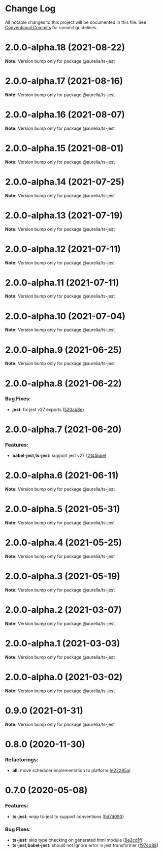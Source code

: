 # Change Log

All notable changes to this project will be documented in this file.
See [Conventional Commits](https://conventionalcommits.org) for commit guidelines.

<a name="2.0.0-alpha.18"></a>
# 2.0.0-alpha.18 (2021-08-22)

**Note:** Version bump only for package @aurelia/ts-jest

<a name="2.0.0-alpha.17"></a>
# 2.0.0-alpha.17 (2021-08-16)

**Note:** Version bump only for package @aurelia/ts-jest

<a name="2.0.0-alpha.16"></a>
# 2.0.0-alpha.16 (2021-08-07)

**Note:** Version bump only for package @aurelia/ts-jest

<a name="2.0.0-alpha.15"></a>
# 2.0.0-alpha.15 (2021-08-01)

**Note:** Version bump only for package @aurelia/ts-jest

<a name="2.0.0-alpha.14"></a>
# 2.0.0-alpha.14 (2021-07-25)

**Note:** Version bump only for package @aurelia/ts-jest

<a name="2.0.0-alpha.13"></a>
# 2.0.0-alpha.13 (2021-07-19)

**Note:** Version bump only for package @aurelia/ts-jest

<a name="2.0.0-alpha.12"></a>
# 2.0.0-alpha.12 (2021-07-11)

**Note:** Version bump only for package @aurelia/ts-jest

<a name="2.0.0-alpha.11"></a>
# 2.0.0-alpha.11 (2021-07-11)

**Note:** Version bump only for package @aurelia/ts-jest

<a name="2.0.0-alpha.10"></a>
# 2.0.0-alpha.10 (2021-07-04)

**Note:** Version bump only for package @aurelia/ts-jest

<a name="2.0.0-alpha.9"></a>
# 2.0.0-alpha.9 (2021-06-25)

**Note:** Version bump only for package @aurelia/ts-jest

<a name="2.0.0-alpha.8"></a>
# 2.0.0-alpha.8 (2021-06-22)

### Bug Fixes:

* **jest:** fix jest v27 exports ([520ab8e](https://github.com/aurelia/aurelia/commit/520ab8e))

<a name="2.0.0-alpha.7"></a>
# 2.0.0-alpha.7 (2021-06-20)

### Features:

* **babel-jest,ts-jest:** support jest v27 ([2145bbe](https://github.com/aurelia/aurelia/commit/2145bbe))

<a name="2.0.0-alpha.6"></a>
# 2.0.0-alpha.6 (2021-06-11)

**Note:** Version bump only for package @aurelia/ts-jest

<a name="2.0.0-alpha.5"></a>
# 2.0.0-alpha.5 (2021-05-31)

**Note:** Version bump only for package @aurelia/ts-jest

<a name="2.0.0-alpha.4"></a>
# 2.0.0-alpha.4 (2021-05-25)

**Note:** Version bump only for package @aurelia/ts-jest

<a name="2.0.0-alpha.3"></a>
# 2.0.0-alpha.3 (2021-05-19)

**Note:** Version bump only for package @aurelia/ts-jest

<a name="2.0.0-alpha.2"></a>
# 2.0.0-alpha.2 (2021-03-07)

**Note:** Version bump only for package @aurelia/ts-jest

<a name="2.0.0-alpha.1"></a>
# 2.0.0-alpha.1 (2021-03-03)

**Note:** Version bump only for package @aurelia/ts-jest

<a name="2.0.0-alpha.0"></a>
# 2.0.0-alpha.0 (2021-03-02)

**Note:** Version bump only for package @aurelia/ts-jest

<a name="0.9.0"></a>
# 0.9.0 (2021-01-31)

**Note:** Version bump only for package @aurelia/ts-jest

<a name="0.8.0"></a>
# 0.8.0 (2020-11-30)

### Refactorings:

* **all:** move scheduler implementation to platform ([e22285a](https://github.com/aurelia/aurelia/commit/e22285a))

<a name="0.7.0"></a>
# 0.7.0 (2020-05-08)

### Features:

* **ts-jest:** wrap ts-jest to support conventions ([9d7d093](https://github.com/aurelia/aurelia/commit/9d7d093))


### Bug Fixes:

* **ts-jest:** skip type checking on generated html module ([9e2cd1f](https://github.com/aurelia/aurelia/commit/9e2cd1f))
* **ts-jest,babel-jest:** should not ignore error in jest transformer ([f974d88](https://github.com/aurelia/aurelia/commit/f974d88))

